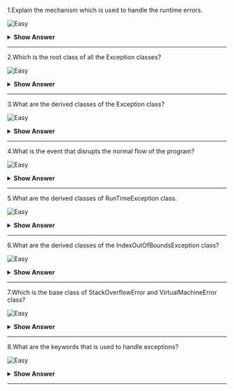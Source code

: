 1.Explain the mechanism which is used to handle the runtime errors.

![Easy](https://github.com/revaturelabs/interviewquestions/blob/dev/ComplexityTags/simple%20(2).svg)

<details><summary><b> Show Answer</b></summary>
  
>Exception handling is the mechanism which is used to handle the runtime errors using checked and unchecked exceptions classes.
  
</details>

---

2.Which is the root class of all the Exception classes?

![Easy](https://github.com/revaturelabs/interviewquestions/blob/dev/ComplexityTags/simple%20(2).svg)

<details><summary> <b> Show Answer</b></summary>
  
> `Java.lang.Throwable` is the root class of all the Exception classes.
</details>

---

3.What are the derived classes of the Exception class?

![Easy](https://github.com/revaturelabs/interviewquestions/blob/dev/ComplexityTags/simple%20(2).svg)

<details><summary> <b> Show Answer</b></summary>
  
>ClassNotFoundException,IOException,SQLException,RunTimeException.
  
</details>

---

4.What is the event that disrupts the normal flow of the program?

![Easy](https://github.com/revaturelabs/interviewquestions/blob/dev/ComplexityTags/simple%20(2).svg)

<details><summary> <b> Show Answer</b></summary>
  
>Exception is the event that disrupts the normal flow of the program.
  
</details>

---

5.What are the derived classes of RunTimeException class.

![Easy](https://github.com/revaturelabs/interviewquestions/blob/dev/ComplexityTags/simple%20(2).svg)

<details><summary><b> Show Answer</b></summary>
  
>ArithmeticException,NumberFormatException,NullPointerException,IndexOutOfBoundsException.
  
</details>

---

6.What are the derived classes of the IndexOutOfBoundsException class?

![Easy](https://github.com/revaturelabs/interviewquestions/blob/dev/ComplexityTags/simple%20(2).svg)

<details><summary><b> Show Answer</b></summary>
  
>ArrayIndexOutOfBoundsException occurs when we access an array, or a Collection, that is backed by an array with an invalid index. This means that the index is either less than zero or greater than or equal to the size of the array.
>StringIndexOutOfBoundsException occurs when an attempt is made to access the character of a string at an index which is either negative or greater than the length of the string.
  
</details>

---

7.Which is the base class of StackOverflowError and  VirtualMachineError class?

![Easy](https://github.com/revaturelabs/interviewquestions/blob/dev/ComplexityTags/simple%20(2).svg)

<details><summary><b> Show Answer</b></summary>
  
>Error class is the base class of StackOverflowError and  VirtualMachineError class

</details>

---

8.What are the keywords that is used to handle exceptions?

![Easy](https://github.com/revaturelabs/interviewquestions/blob/dev/ComplexityTags/simple%20(2).svg)

<details><summary><b>Show Answer</b></summary>
  
>try,catch,finally,throw and throws.
  
</details>

---
